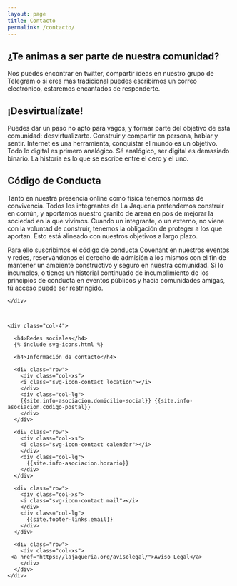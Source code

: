 ```yaml
---
layout: page
title: Contacto
permalink: /contacto/
---
```

<div class="containter">
  <div class="row">
    <div class="col">


<h2>¿Te animas a ser parte de nuestra comunidad?</h2>

Nos puedes encontrar en twitter, compartir ideas en nuestro grupo de Telegram o si eres más tradicional puedes escribirnos un correo electrónico, estaremos encantados de responderte.

<h2>¡Desvirtualízate!</h2>
Puedes dar un paso no apto para vagos, y formar parte del objetivo de esta comunidad: desvirtualizarte. Construir y compartir en persona, hablar y sentir. Internet es una herramienta, conquistar el mundo es un objetivo. Todo lo digital es primero analógico. Sé analógico, ser digital es demasiado binario. La historia es lo que se escribe entre el cero y el uno.
<h2>Código de Conducta</h2>

Tanto en nuestra presencia online como física tenemos normas de convivencia. Todos los integrantes de La Jaquería pretendemos construir en común, y aportamos nuestro granito de arena en pos de mejorar la sociedad en la que vivimos. Cuando un integrante, o un externo, no viene con la voluntad de construir, tenemos la obligación de proteger a los que aportan. Esto está alineado con nuestros objetivos a largo plazo.

Para ello suscribimos el <a href="https://www.contributor-covenant.org/es/version/1/4/code-of-conduct">código de conducta Covenant</a> en nuestros eventos y redes, reservándonos el derecho de admisión a los mismos con el fin de mantener un ambiente constructivo y seguro en nuestra comunidad. Si lo incumples, o tienes un historial continuado de incumplimiento de los principios de conducta en eventos públicos y hacia comunidades amigas, tú acceso puede ser restringido. 



    </div>



    <div class="col-4">

      <h4>Redes sociales</h4>
      {% include svg-icons.html %}

      <h4>Información de contacto</h4>

      <div class="row">
        <div class="col-xs">
        <i class="svg-icon-contact location"></i>
        </div>
        <div class="col-lg">
        {{site.info-asociacion.domicilio-social}} {{site.info-asociacion.codigo-postal}}
        </div>
      </div>

      <div class="row">
        <div class="col-xs">
        <i class="svg-icon-contact calendar"></i>
        </div>
        <div class="col-lg">
          {{site.info-asociacion.horario}}
        </div>
      </div>

      <div class="row">
        <div class="col-xs">
        <i class="svg-icon-contact mail"></i>
        </div>
        <div class="col-lg">
          {{site.footer-links.email}}
        </div>
      </div>

      <div class="row">
        <div class="col-xs">
     <a href="https://lajaqueria.org/avisolegal/">Aviso Legal</a>
        </div>
      </div>
    </div>
 </div>
</div>
